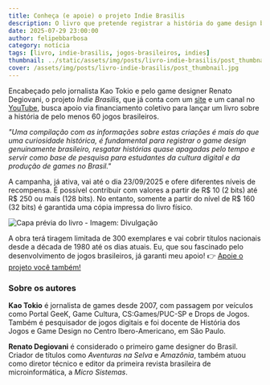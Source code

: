 ```yaml
---
title: Conheça (e apoie) o projeto Indie Brasilis
description: O livro que pretende registrar a história do game design brasileiro
date: 2025-07-29 23:00:00
author: felipebbarbosa
category: notícia
tags: [livro, indie-brasilis, jogos-brasileiros, indies]
thumbnail: ../static/assets/img/posts/livro-indie-brasilis/post_thumbnail.jpg
cover: /assets/img/posts/livro-indie-brasilis/post_thumbnail.jpg
---
```


Encabeçado pelo jornalista Kao Tokio e pelo game designer Renato Degiovani, o projeto *Indie Brasilis*, que já conta com um [site](https://indiebrasilis.com.br/) e um canal no [YouTube](https://www.youtube.com/@IndieBrasilis), busca apoio via financiamento coletivo para lançar um livro sobre a história de pelo menos 60 jogos brasileiros.

*"Uma compilação com as informações sobre estas criações é mais do que uma curiosidade histórica, é fundamental para registrar o game design genuinamente brasileiro, resgatar histórias quase apagadas pelo tempo e servir como base de pesquisa para estudantes da cultura digital e da produção de games no Brasil."*

A campanha, já ativa, vai até o dia 23/09/2025 e ofere diferentes níveis de recompensa. É possível contribuir com valores a partir de R$ 10 (2 bits) até R$ 250 ou mais (128 bits). No entanto, somente a partir do nível de R$ 160 (32 bits) é garantida uma cópia impressa do livro físico. 

![Capa prévia do livro - Imagem: Divulgação](/assets/img/posts/livro-indie-brasilis/post_thumbnail.jpg)

A obra terá tiragem limitada de 300 exemplares e vai cobrir títulos nacionais desde a década de 1980 até os dias atuais. Eu, que sou fascinado pelo desenvolvimento de jogos brasileiros, já garanti meu apoio! 👉 [Apoie o projeto você também!](ttps://www.catarse.me/indiebrasilis)

### Sobre os autores

**Kao Tokio** é jornalista de games desde 2007, com passagem por veículos como Portal GeeK, Game Cultura, CS:Games/PUC-SP e Drops de Jogos. Também é pesquisador de jogos digitais e foi docente de História dos Jogos e Game Design no Centro Ibero-Americano, em São Paulo.

**Renato Degiovani** é considerado o primeiro game designer do Brasil. Criador de títulos como *Aventuras na Selva* e *Amazônia*, também atuou como diretor técnico e editor da primeira revista brasileira de microinformática, a *Micro Sistemas*. 



